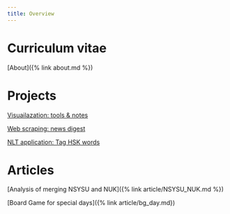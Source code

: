 ```yaml
---
title: Overview
---
```

# Curriculum vitae
[About]({% link about.md %})

# Projects 
[Visuailazation: tools & notes](https://github.com/simon2016bht/VisualizationWisely/tree/main)

[Web scraping: news digest](https://github.com/simon2016bht/FetchNewsKeyword)

[NLT application: Tag HSK words](https://github.com/simon2016bht/TagHskWords)

# Articles 
[Analysis of merging NSYSU and NUK]({% link article/NSYSU_NUK.md %})

[Board Game for special days]({% link article/bg_day.md})


<!---
comment
-->